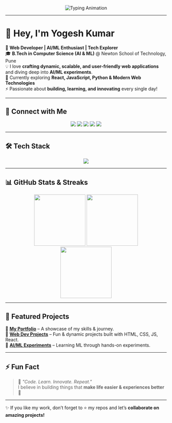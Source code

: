 <!-- Typing SVG -->
<p align="center">
  <img src="https://readme-typing-svg.herokuapp.com?size=26&duration=3000&color=F75C7E&center=true&vCenter=true&lines=Hey%2C+I'm+Yogesh+Kumar+👋;Web+Developer+🚀;AI%2FML+Enthusiast+🤖;Tech+Explorer+🌍;Always+Learning+💡" alt="Typing Animation" />
</p>

---

# 👋 Hey, I'm **Yogesh Kumar**  

🚀 **Web Developer | AI/ML Enthusiast | Tech Explorer**  
🎓 **B.Tech in Computer Science (AI & ML)** @ Newton School of Technology, Pune  
💡 I love **crafting dynamic, scalable, and user-friendly web applications** and diving deep into **AI/ML experiments**.  
🌱 Currently exploring **React, JavaScript, Python & Modern Web Technologies**  
⚡ Passionate about **building, learning, and innovating** every single day!  

---

## 🔗 Connect with Me  
<p align="center">
<a href="https://www.linkedin.com/in/yogesh-kumar-b84892309/"><img src="https://img.shields.io/badge/LinkedIn-0077B5?style=for-the-badge&logo=linkedin&logoColor=white"/></a>
<a href="https://leetcode.com/u/sekeop/"><img src="https://img.shields.io/badge/LeetCode-FFA116?style=for-the-badge&logo=leetcode&logoColor=white"/></a>
<a href="https://github.com/yogesh968"><img src="https://img.shields.io/badge/GitHub-181717?style=for-the-badge&logo=github&logoColor=white"/></a>
<a href="https://www.hackerrank.com/YogeshKumar"><img src="https://img.shields.io/badge/HackerRank-2EC866?style=for-the-badge&logo=hackerrank&logoColor=white"/></a>
<a href="https://yogesh968.github.io/yogesh_portfolio/"><img src="https://img.shields.io/badge/Portfolio-000000?style=for-the-badge&logo=vercel&logoColor=white"/></a>
</p>

---

## 🛠️ Tech Stack  
<p align="center">
  <img src="https://skillicons.dev/icons?i=html,css,javascript,react,nodejs,python,cpp,java,git,github,vscode,linux&theme=dark" />
</p>

---

## 📊 GitHub Stats & Streaks  
<p align="center">
  <img src="https://github-readme-stats.vercel.app/api?username=yogesh968&show_icons=true&theme=radical" height="160"/>
  <img src="https://github-readme-stats.vercel.app/api/top-langs/?username=yogesh968&layout=compact&theme=radical" height="160"/>
  <br/>
  <img src="https://github-readme-streak-stats.herokuapp.com?user=yogesh968&theme=radical&hide_border=true" height="160"/>
</p>

---

## 🚀 Featured Projects  
🔹 [**My Portfolio**](https://yogesh968.github.io/yogesh_portfolio/) – A showcase of my skills & journey.  
🔹 [**Web Dev Projects**](https://github.com/yogesh968?tab=repositories) – Fun & dynamic projects built with HTML, CSS, JS, React.  
🔹 [**AI/ML Experiments**](https://github.com/yogesh968?tab=repositories) – Learning ML through hands-on experiments.  

---

## ⚡ Fun Fact  
> 💬 _"Code. Learn. Innovate. Repeat."_  
> I believe in building things that **make life easier & experiences better** 🚀  

---

✨ If you like my work, don’t forget to ⭐ my repos and let’s **collaborate on amazing projects!**  
